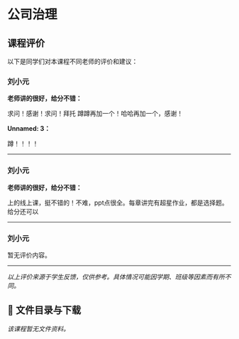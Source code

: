 # 公司治理

## 课程评价

以下是同学们对本课程不同老师的评价和建议：

### 刘小元

**老师讲的很好，给分不错：**

求问！感谢！求问！拜托   蹲蹲再加一个！哈哈再加一个，感谢！

**Unnamed: 3：**

蹲！！！！

---

### 刘小元

**老师讲的很好，给分不错：**

上的线上课，挺不错的！不难，ppt点很全。每章讲完有超星作业，都是选择题。给分还可以

---

### 刘小元

暂无评价内容。

---

*以上评价来源于学生反馈，仅供参考。具体情况可能因学期、班级等因素而有所不同。*
## 📄 文件目录与下载

_该课程暂无文件资料。_
